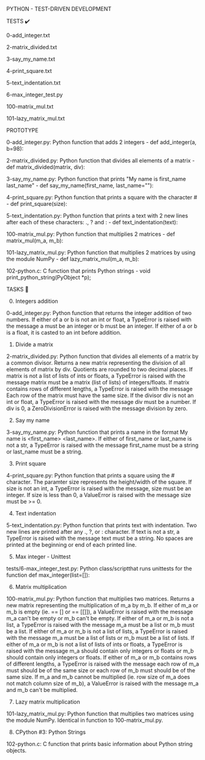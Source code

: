 PYTHON - TEST-DRIVEN DEVELOPMENT




TESTS ✔️


0-add_integer.txt

2-matrix_divided.txt

3-say_my_name.txt

4-print_square.txt

5-text_indentation.txt

6-max_integer_test.py

100-matrix_mul.txt

101-lazy_matrix_mul.txt




PROTOTYPE

0-add_integer.py:	Python function that adds 2 integers - def add_integer(a, b=98):

2-matrix_divided.py: Python function that divides all elements of a matrix	- def matrix_divided(matrix, div):

3-say_my_name.py:	Python function that prints "My name is first_name last_name"	- def say_my_name(first_name, last_name=""):

4-print_square.py: Python function that prints a square with the character #	- def print_square(size):

5-text_indentation.py: Python function that prints a text with 2 new lines after each of these characters: ., ? and :	- def text_indentation(text):

100-matrix_mul.py: Python function that multiplies 2 matrices	- def matrix_mul(m_a, m_b):

101-lazy_matrix_mul.py:	Python function that multiplies 2 matrices by using the module NumPy	- def lazy_matrix_mul(m_a, m_b):

102-python.c:	C function that prints Python strings	- void print_python_string(PyObject *p);





TASKS 📃


0. Integers addition

0-add_integer.py: Python function that returns the integer addition of two numbers.
If either of a or b is not an int or float, a TypeError is raised with the message a must be an integer or b must be an integer.
If either of a or b is a float, it is casted to an int before addition.


1. Divide a matrix

2-matrix_divided.py: Python function that divides all elements of a matrix by a common divisor.
Returns a new matrix representing the division of all elements of matrix by div.
Quotients are rounded to two decimal places.
If matrix is not a list of lists of ints or floats, a TypeError is raised with the message matrix must be a matrix (list of lists) of integers/floats.
If matrix contains rows of different lengths, a TypeError is raised with the message Each row of the matrix must have the same size.
If the divisor div is not an int or float, a TypeError is raised with the message div must be a number.
If div is 0, a ZeroDivisionError is raised with the message division by zero.



2. Say my name

3-say_my_name.py: Python function that prints a name in the format My name is <first_name> <last_name>.
If either of first_name or last_name is not a str, a TypeError is raised with the message first_name must be a string or last_name must be a string.


3. Print square

4-print_square.py: Python function that prints a square using the # character.
The paramter size represents the height/width of the square.
If size is not an int, a TypeError is raised with the message, size must be an integer.
If size is less than 0, a ValueError is raised with the message size must be >= 0.


4. Text indentation

5-text_indentation.py: Python function that prints text with indentation.
Two new lines are printed after any ., ?, or : character.
If text is not a str, a TypeError is raised with the message text must be a string.
No spaces are printed at the beginning or end of each printed line.


5. Max integer - Unittest

tests/6-max_integer_test.py: Python class/scriptthat runs unittests for the function def max_integer(list=[]):


6. Matrix multiplication

100-matrix_mul.py: Python function that multiplies two matrices.
Returns a new matrix representing the multiplication of m_a by m_b.
If either of m_a or m_b is empty (ie. == [] or == [[]]), a ValueError is raised with the message m_a can't be empty or m_b can't be empty.
If either of m_a or m_b is not a list, a TypeError is raised with the message m_a must be a list or m_b must be a list.
If either of m_a or m_b is not a list of lists, a TypeError is raised with the message m_a must be a list of lists or m_b must be a list of lists.
If either of m_a or m_b is not a list of lists of ints or floats, a TypeError is raised with the message m_a should contain only integers or floats or m_b should contain only integers or floats.
If either of m_a or m_b contains rows of different lengths, a TypeError is raised with the message each row of m_a must should be of the same size or each row of m_b must should be of the same size.
If m_a and m_b cannot be multiplied (ie. row size of m_a does not match column size of m_b), a ValueError is raised with the message m_a and m_b can't be multiplied.


7. Lazy matrix multiplication

101-lazy_matrix_mul.py: Python function that multiplies two matrices using the module NumPy.
Identical in function to 100-matrix_mul.py.


8. CPython #3: Python Strings

102-python.c: C function that prints basic information about Python string objects.
